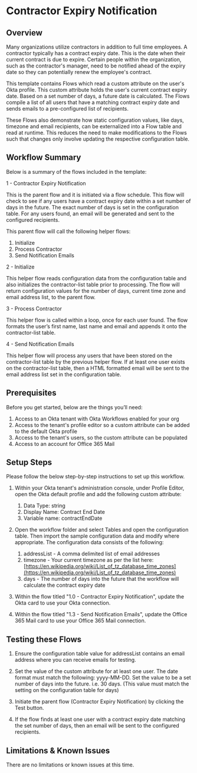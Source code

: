 # Contractor Expiry Notification


## Overview

Many organizations utilize contractors in addition to full time employees. A contractor typically has a contract expiry date. This is the date when their current contract is due to expire. Certain people within the organization, such as the contractor's manager, need to be notified ahead of the expiry date so they can potentially renew the employee's contract.

This template contains Flows which read a custom attribute on the user's Okta profile. This custom attribute holds the user's current contract expiry date. Based on a set number of days, a future date is calculated. The Flows compile a list of all users that have a matching contract expiry date and sends emails to a pre-configured list of recipients.

These Flows also demonstrate how static configuration values, like days, timezone and email recipients, can be externalized into a Flow table and read at runtime. This reduces the need to make modifications to the Flows such that changes only involve updating the respective configuration table.


## Workflow Summary

Below is a summary of the flows included in the template:

1 - Contractor Expiry Notification

This is the parent flow and it is initiated via a flow schedule. This flow will check to see if any users have a contract expiry date within a set number of days in the future. The exact number of days is set in the configuration table. For any users found, an email will be generated and sent to the configured recipients.

This parent flow will call the following helper flows:

   1. Initialize
   2. Process Contractor
   3. Send Notification Emails

2 - Initialize

This helper flow reads configuration data from the configuration table and also initializes the contractor-list table prior to processing. The flow will return configuration values for the number of days, current time zone and email address list, to the parent flow.

3 - Process Contractor

This helper flow is called within a loop, once for each user found. The flow formats the user’s first name, last name and email and appends it onto the contractor-list table.

4 - Send Notification Emails

This helper flow will process any users that have been stored on the contractor-list table by the previous helper flow. If at least one user exists on the contractor-list table, then a HTML formatted email will be sent to the email address list set in the configuration table.


## Prerequisites

Before you get started, below are the things you’ll need:

1. Access to an Okta tenant with Okta Workflows enabled for your org 
2. Access to the tenant's profile editor so a custom attribute can be added to the default Okta profile
3. Access to the tenant's users, so the custom attribute can be populated
4. Access to an account for Office 365 Mail


## Setup Steps

Please follow the below step-by-step instructions to set up this workflow.

1. Within your Okta tenant's administration console, under Profile Editor, open the Okta default profile and add the following custom attribute:

    1. Data Type: string
    2. Display Name: Contract End Date
    3. Variable name: contractEndDate

2. Open the workflow folder and select Tables and open the configuration table. Then import the sample configuration data and modify where appropriate. The configuration data consists of the following:

    1. addressList - A comma delimited list of email addresses
    2. timezone - Your current timezone as per the list here: [https://en.wikipedia.org/wiki/List_of_tz_database_time_zones](https://en.wikipedia.org/wiki/List_of_tz_database_time_zones)
    3. days - The number of days into the future that the workflow will calculate the contract expiry date

3. Within the flow titled "1.0 - Contractor Expiry Notification", update the Okta card to use your Okta connection.

4. Within the flow titled "1.3 - Send Notification Emails", update the Office 365 Mail card to use your Office 365 Mail connection.


## Testing these Flows

1. Ensure the configuration table value for addressList contains an email address where you can receive emails for testing.

2. Set the value of the custom attribute for at least one user. The date format must match the following: yyyy-MM-DD. Set the value to be a set number of days into the future. i.e. 30 days. (This value must match the setting on the configuration table for days)

3. Initiate the parent flow (Contractor Expiry Notification) by clicking the Test button.

4. If the flow finds at least one user with a contract expiry date matching the set number of days, then an email will be sent to the configured recipients.


## Limitations & Known Issues

There are no limitations or known issues at this time.
